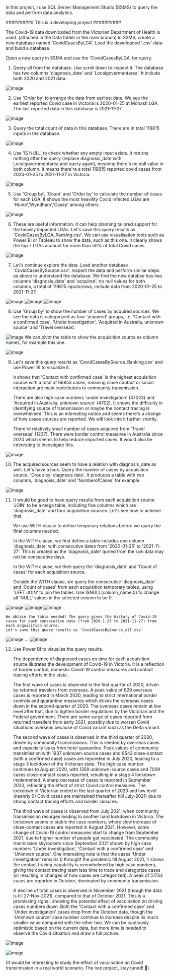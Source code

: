 In this project, I use SQL Server Management Studio (SSMS) to query the data and perform data analytics.

########## This is a developing project ##########

The Covid-19 data downloaded from the Victorian Department of Health is used. (attached in the Data folder in the main branch)
In SSMS, create a new database named 'CovidCasesByLGA'. Load the downloaded '.csv' data and build a database.

Open a new query in SSMA and use the 'CovidCasesByLGA' for query.
1. Query all from the database. Use scroll down to inspect it. The database has two columns 'diagnosis_date' and 'Localgovermentarea'. It include both 2020 and 2021 data.

![image](https://user-images.githubusercontent.com/76986018/144549914-ed301b31-865f-457a-94dd-82c86adb8cf5.png)

2. Use 'Order by' to arrange the data from earliest date. We see the earliest reported Covid case in Victoria is 2020-01-25 at Monash LGA. The last reported data in this database is 2021-11-27

![image](https://user-images.githubusercontent.com/76986018/144551446-bdfa8bd0-4773-4dc3-8f3f-35da4363b912.png)

3. Query the total count of data in this database. There are in total 119815 inputs in the database.

![image](https://user-images.githubusercontent.com/76986018/144551704-5799be97-3909-4497-8ca9-cb8236afaea6.png)

4. Use 'IS NULL' to check whether any empty input exists. It returns nothing after the query (replace diagnosis_date with Localgovernmentarea and query again), meaning there's no null value in both column. It means there're a total 119815 reported covid cases from 2020-01-25 to 2021-11-27 in Victoria.

![image](https://user-images.githubusercontent.com/76986018/144552016-e55fd2d6-84a9-4176-8710-7f95c8ec09d5.png)

5. Use 'Group by', 'Count' and 'Order by' to calculate the number of cases for each LGA. It shows the most heavility Covid infected LGAs are 'Hume','Wyndham','Casey' among others.

![image](https://user-images.githubusercontent.com/76986018/144689278-c9bc0f30-df15-481c-be9c-62dd2031581e.png)

6. These are useful information. It can help planning tailored support for the heavily impacted LGAs. Let's save this query results as 'CovidCasesByLGA_Ranking.csv'. We can use visualisation tools such as Power BI or Tableau to show the data, such as this one. It clearly shows the top 7 LGAs account for more than 50% of total Covid cases.

![image](https://user-images.githubusercontent.com/76986018/144692236-f8f7967b-0cfe-4669-8a09-f95b00f0da13.png)

7. Let's continue explore the data. Load another database 'CovidCasesBySource.csv'. Inspect the data and perform similar steps as above to understand the database. We find the new databse has two columns 'diagnosis_date' and 'acquired', no null values for both columns, a total of 119815 inputs/rows, include data from 2020-01-25 to 2021-11-27.

![image](https://user-images.githubusercontent.com/76986018/144693096-864b9793-f246-4d90-a7a7-950803f57bfc.png)
![image](https://user-images.githubusercontent.com/76986018/144693066-f227aeaf-e202-4d0a-bfa6-a0af32d167fc.png)
![image](https://user-images.githubusercontent.com/76986018/144693143-35286392-91ae-43cf-8f4b-2897f5b55a4d.png)

8. Use 'Group by' to show the number of cases by acquired sources. We see the data is categorized as four 'acquired' groups, i.e. 'Contact with a confirmed case', 'Under investigation', 'Acquired in Australia, unknown source' and 'Travel overseas'.

![image](https://user-images.githubusercontent.com/76986018/144693233-f9ba9463-02b1-472a-b050-104cd2de2c36.png)
   We can pivot the table to show the acquisition source as column names, for example this one.
   
![image](https://user-images.githubusercontent.com/76986018/145142207-e26f98e9-02d4-4d43-bca7-cc8202248f48.png)

9. Let's save this query results as 'CovidCasesBySource_Ranking.csv' and use Power BI to visualize it. 

   It shows that 'Contact with confirmed case' is the highest acquisition source with a total of 66853 cases, meaning close contact or social interaction are main contributors to community transmission. 

   There are also high case numbers 'under investigation' (47023) and 'Acquired in Australia, unknown source' (4702). It shows the difficulty in identifying source of transmission or maybe the contact tracing is overwhelmed. This is an interesting notice and seems there's a change of how cases sources are reported. We will look into it further shortly.

   There're relatively small number of cases acquired from 'Travel overseas' (1237). There were border control measures in Australia since 2020 which seems to help reduce imported cases. It would also be interesting to investigate this.

![image](https://user-images.githubusercontent.com/76986018/144707154-d42881fe-038f-4506-8ae1-b09666f3ec77.png)

10. The acquired sources seem to have a relation with diagnosis_date as well. Let's have a look. Query the number of cases by acquisition source, 'Group by' diagnosis date'. It produces a table with two columns, 'diagnosis_date' and 'NumberofCases' for example.

![image](https://user-images.githubusercontent.com/76986018/144707983-1de4ca25-bdc1-4ba1-9726-33f0ff2aadac.png)

11. It would be good to have query results from each acquisition source 'JOIN' to be a mega table, including five columns which are 'diagnosis_date' and four acquisition sources. Let's see how to achieve that.

    We use WITH clause to define temporary relations before we query the final columns needed. 
    
    In the WITH clause, we first define a table includes one column 'diagnosis_date' with consecutive dates from '2020-01-25' to '2021-11-27'. This is created as the 'diagnosis_date' quried from the raw data may not be consecutive days.
    
    In the WITH clause, we then query the 'diagnosis_date' and 'Count of cases' for each acquisition source.
    
    Outside the WITH clause, we query the consecutive 'diagnosis_date' and 'Count of cases' from each acquisition temporary tables, using 'LEFT JOIN' to join the tables.
    Use ISNULL(column_name,0) to change all 'NULL' values in the selected column to be 0.
    
![image](https://user-images.githubusercontent.com/76986018/145184893-a3d5691d-fc83-4734-baba-e607b9b0e998.png)
![image](https://user-images.githubusercontent.com/76986018/145183781-dd7da660-6429-4e2d-99de-91e3f1c7aeb5.png)
![image](https://user-images.githubusercontent.com/76986018/145183889-8640b153-ff08-474c-84fa-a5cf12e16d84.png)

    We obtain the table needed! The query gives the history of Covid-19 cases for each consecutive date (from 2020-1-25 to 2021-11-27) from each acquisition source.
    Let's save this query results as 'CovidCasesBySource_all.csv'

![image](https://user-images.githubusercontent.com/76986018/145184044-1a2caf68-0641-4d55-80b6-94d4d3d2b83b.png)
...
![image](https://user-images.githubusercontent.com/76986018/145184128-67a920e4-f73c-4cf3-bd22-8945b15bdbc4.png)


12. Use Power BI to visualize the query results.

    The dependence of diagnosed cases on time for each acquisition source illutrates the development of Covid-19 in Victoria. It is a reflection of border control, domestic Covid-19 control measures and contact tracing efforts in the state.
    
    The first wave of cases is observed in the first quarter of 2020, driven by returned travelers from overseas. A peak value of 629 overseas cases is reported in March 2020, leading to strict international border controls and quarantine measures which drives the overseas cases down in the second quarter of 2020. The overseas cases remain at low level after that, due to tighten border regulations by the Victorian and the Federal government. There are some surge of cases reported from returned travellers from early 2021, possibly due to worsen Covid situations overseas because of Covid variant such as the Delta variant.
    
    The second wave of cases is observed in the third quarter of 2020, driven by community transmissions. This is seeded by overseas cases and especially leaks from hotel quarantine. Peak values of community transimission with 1937 unknown-source cases and 6542 close-contact (with a confirmed case) cases are reporeted in July 2020, leading to a stage 3 lockdown of the Victorian state. The high case number continues to August 2020, with 1358 unknown-source cases and 7009 cases close-contact cases reported, resulting in a stage 4 lockdown implemented. A sharp decrease of cases is reported in September 2020, reflecting the effect of strict Covid control measures. The lockdown of Victorian ended in the last quarter of 2020 and low level (neanrly 0) Covid cases are maintained thereafter (till July-2021) due to strong contact tracing efforts and border closures.
    
    The third wave of cases is observed from July 2021, when community transimission resurges leading to another hard lockdown in Victoria. The lockdown seems to stable the case numbers, where slow increase of close-contact cases are reported in August 2021. However, some change of Covid-19 control measures start to change from September 2021, due to higher number of people get vaccinated. The community tranmission skyrockets since September 2021 shown by high case numbers 'Under investigation', 'Contact with a confirmed case' and 'Unknown source'. One interesting note is that the cases 'Under investigation' remains 0 throught the pandemic till August 2021, it shows the contact tracing capability is overwhelmed by high case numbers, giving the contact tracing team less time to trace and categorize cases (or resulting in changes of how cases are categorized). A peak of 51734 cases are reported in October, dominated by community transmission.
    
    A decline of total cases is observed in November 2021 (though the data is till 27-Nov-2021), compared to that of October 2021. This is a promissing signal, showing the potential effect of vaccination on driving cases numbers down. Both the 'Contact with a confirmed case' and 'Under investigation' cases drop from the October data, though the 'Unknown source' case number continue to increase despite its much smaller value compared with the other two. We can be cautiously optimistic based on the current data, but more time is needed to observe the Covid situation and draw a full picture. 
    
![image](https://user-images.githubusercontent.com/76986018/145303086-a26e3f61-baaf-4339-abfb-fb3f4c4cdb50.png)

![image](https://user-images.githubusercontent.com/76986018/145289649-49d7a3e8-7547-4a5e-a52f-b9e9cff7e28d.png)

(It would be interesting to study the effect of vaccination on Covid transimission in a real world scenario. The nex project, stay tuned! :raised_hands:)











